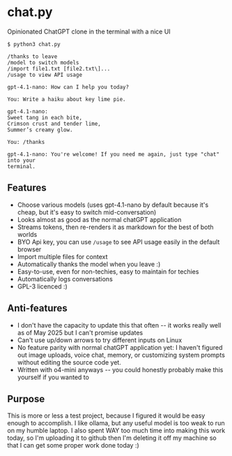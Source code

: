 # chat.py
Opinionated ChatGPT clone in the terminal with a nice UI

```
$ python3 chat.py

/thanks to leave
/model to switch models
/import file1.txt [file2.txt\]...
/usage to view API usage

gpt-4.1-nano: How can I help you today?

You: Write a haiku about key lime pie.    

gpt-4.1-nano:
Sweet tang in each bite,                                                        
Crimson crust and tender lime,                                                  
Summer’s creamy glow.                                                           

You: /thanks

gpt-4.1-nano: You're welcome! If you need me again, just type "chat" into your 
terminal.
```

## Features
- Choose various models (uses gpt-4.1-nano by default because it's cheap, but it's easy to switch mid-conversation)
- Looks almost as good as the normal chatGPT application
- Streams tokens, then re-renders it as markdown for the best of both worlds
- BYO Api key, you can use `/usage` to see API usage easily in the default browser
- Import multiple files for context
- Automatically thanks the model when you leave :)
- Easy-to-use, even for non-techies, easy to maintain for techies
- Automatically logs conversations
- GPL-3 licenced :)

## Anti-features
- I don't have the capacity to update this that often -- it works really well as of May 2025 but I can't promise updates
- Can't use up/down arrows to try different inputs on Linux
- No feature parity with normal chatGPT application yet: I haven't figured out image uploads, voice chat, memory, or customizing system prompts without editing the source code yet.
- Written with o4-mini anyways -- you could honestly probably make this yourself if you wanted to

## Purpose
This is more or less a test project, because I figured it would be easy enough to accomplish. I like ollama, but any useful model is too weak to run on my humble laptop. I also spent WAY too much time into making this work today, so I'm uploading it to github then I'm deleting it off my machine so that I can get some proper work done today :)
